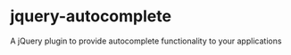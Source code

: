 jquery-autocomplete
===================

A jQuery plugin to provide autocomplete functionality to your applications